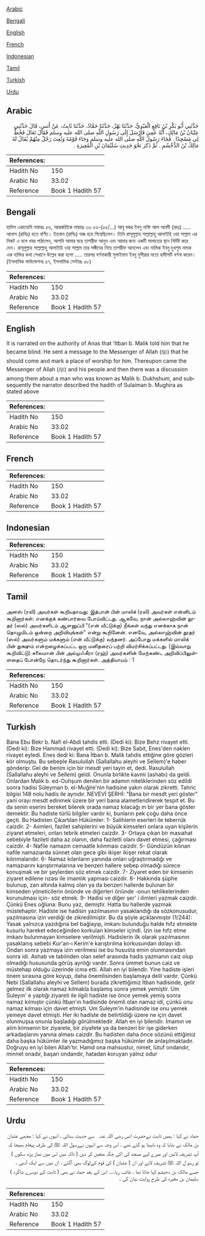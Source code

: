 [Arabic](#arabic)

[Bengali](#bengali)

[English](#english)

[French](#french)

[Indonesian](#indonesian)

[Tamil](#tamil)

[Turkish](#turkish)

[Urdu](#urdu)

## Arabic


<div dir="rtl" lang="ar" style={{fontSize:'larger',backgroundColor:'#f8f9fa',padding:20}}>
حَدَّثَنِي أَبُو بَكْرِ بْنُ نَافِعٍ الْعَبْدِيُّ، حَدَّثَنَا بَهْزٌ، حَدَّثَنَا حَمَّادٌ، حَدَّثَنَا ثَابِتٌ، عَنْ أَنَسٍ، قَالَ حَدَّثَنِي عِتْبَانُ بْنُ مَالِكٍ، أَنَّهُ عَمِيَ فَأَرْسَلَ إِلَى رَسُولِ اللَّهِ صلى الله عليه وسلم فَقَالَ تَعَالَ فَخُطَّ لِي مَسْجِدًا ‏.‏ فَجَاءَ رَسُولُ اللَّهِ صلى الله عليه وسلم وَجَاءَ قَوْمُهُ وَنُعِتَ رَجُلٌ مِنْهُمْ يُقَالُ لَهُ مَالِكُ بْنُ الدُّخْشُمِ ‏.‏ ثُمَّ ذَكَرَ نَحْوَ حَدِيثِ سُلَيْمَانَ بْنِ الْمُغِيرَةِ ‏.‏
</div>
<div style={{backgroundColor:'#f8f9fa',padding:20, marginBottom: 10}}><table> <thead> <tr> <th>References:</th> <th></th> </tr> </thead> <tbody><tr><td>Hadith No</td><td>150</td></tr><tr><td>Arabic No</td><td>33.02</td></tr><tr><td>Reference</td><td>Book 1 Hadith 57</td></tr></tbody></table></div>

## Bengali


<div dir="ltr" lang="bn" style={{fontSize:'larger',backgroundColor:'#f8f9fa',padding:20}}>
হাদিস একাডেমি নাম্বারঃ ৫৬, আন্তর্জাতিক নাম্বারঃ ৩৩ ৫৬-(৫৫/...) আবূ বকর ইবনু নাফি আল আবদী (রহঃ) ..... আনাস (রাযিঃ) হতে বর্ণিত। ইতবান (রাযিঃ) অন্ধ হয়ে গিয়েছিলেন। তিনি রাসূলুল্লাহ সাল্লাল্লাহু আলাইহি ওয়া সাল্লাম এর নিকট এ বলে খবর পাঠালেন, আপনি আমার ঘরে তাশরীফ আনুন এবং আমার জন্য একটি সালাতের স্থান নির্দিষ্ট করে দেন। রাসূলুল্লাহ সাল্লাল্লাহু আলাইহি ওয়া সাল্লাম তার সঙ্গীদের নিয়ে তাশরীফ আনলেন এবং মালিক ইবনু দুখশুম নামক এক ব্যক্তির কথা সেখানে উল্লেখ করা হলো ..... তারপর বর্ণনাকারী সুলাইমান ইবনু মুগীরার মতো হাদীসটি বর্ণনা করেন। (ইসলামিক ফাউন্ডেশনঃ ৫৭, ইসলামিক সেন্টারঃ ৫৮)
</div>
<div style={{backgroundColor:'#f8f9fa',padding:20, marginBottom: 10}}><table> <thead> <tr> <th>References:</th> <th></th> </tr> </thead> <tbody><tr><td>Hadith No</td><td>150</td></tr><tr><td>Arabic No</td><td>33.02</td></tr><tr><td>Reference</td><td>Book 1 Hadith 57</td></tr></tbody></table></div>

## English


<div dir="ltr" lang="en" style={{fontSize:'larger',backgroundColor:'#f8f9fa',padding:20}}>
It is narrated on the authority of Anas that 'Itban b. Malik told him that he became blind. He sent a message to the Messenger of Allah (ﷺ) that he should come and mark a place of worship for him. Thereupon came the Messenger of Allah (ﷺ) and his people and then there was a discussion among them about a man who was known as Malik b. Dukhshum, and subsequently the narrator described the hadith of Sulaiman b. Mughira as stated above
</div>
<div style={{backgroundColor:'#f8f9fa',padding:20, marginBottom: 10}}><table> <thead> <tr> <th>References:</th> <th></th> </tr> </thead> <tbody><tr><td>Hadith No</td><td>150</td></tr><tr><td>Arabic No</td><td>33.02</td></tr><tr><td>Reference</td><td>Book 1 Hadith 57</td></tr></tbody></table></div>

## French


<div dir="ltr" lang="fr" style={{fontSize:'larger',backgroundColor:'#f8f9fa',padding:20}}>

</div>
<div style={{backgroundColor:'#f8f9fa',padding:20, marginBottom: 10}}><table> <thead> <tr> <th>References:</th> <th></th> </tr> </thead> <tbody><tr><td>Hadith No</td><td>150</td></tr><tr><td>Arabic No</td><td>33.02</td></tr><tr><td>Reference</td><td>Book 1 Hadith 57</td></tr></tbody></table></div>

## Indonesian


<div dir="ltr" lang="id" style={{fontSize:'larger',backgroundColor:'#f8f9fa',padding:20}}>

</div>
<div style={{backgroundColor:'#f8f9fa',padding:20, marginBottom: 10}}><table> <thead> <tr> <th>References:</th> <th></th> </tr> </thead> <tbody><tr><td>Hadith No</td><td>150</td></tr><tr><td>Arabic No</td><td>33.02</td></tr><tr><td>Reference</td><td>Book 1 Hadith 57</td></tr></tbody></table></div>

## Tamil


<div dir="ltr" lang="ta" style={{fontSize:'larger',backgroundColor:'#f8f9fa',padding:20}}>
அனஸ் (ரலி) அவர்கள் கூறியதாவது: இத்பான் பின் மாலிக் (ரலி) அவர்கள் என்னிடம் கூறினார்கள்: எனக்குக் கண்பார்வை போய்விட்டது. ஆகவே, நான் அல்லாஹ்வின் தூதர் (ஸல்) அவர்களிடம் ஆளனுப்பி "(என் வீட்டுக்கு) நீங்கள் வந்து எனக்காக நான் தொழுமிடம் ஒன்றை அறிவியுங்கள்" என்று கூறினேன். எனவே, அல்லாஹ்வின் தூதர் (ஸல்) அவர்களும் மக்களும் (என் வீட்டுக்கு) வந்தனர். அப்போது மக்களில் மாலிக் பின் துக்ஷும் என்றழைக்கப்பட்ட ஒரு மனிதரைப் பற்றி விமர்சிக்கப்பட்டது. (இவ்வாறு கூறிவிட்டு) சுலைமான் பின் அல்முஃகீரா (ரஹ்) அவர்களின் மேற்கண்ட அறிவிப்பிலுள்ளதைப் போன்றே தொடர்ந்து கூறினார்கள். அத்தியாயம் : 1
</div>
<div style={{backgroundColor:'#f8f9fa',padding:20, marginBottom: 10}}><table> <thead> <tr> <th>References:</th> <th></th> </tr> </thead> <tbody><tr><td>Hadith No</td><td>150</td></tr><tr><td>Arabic No</td><td>33.02</td></tr><tr><td>Reference</td><td>Book 1 Hadith 57</td></tr></tbody></table></div>

## Turkish


<div dir="ltr" lang="tr" style={{fontSize:'larger',backgroundColor:'#f8f9fa',padding:20}}>
Bana Ebu Bekr b. Nafi el-Abdi tahdis etti. (Dedi ki): Bize Behz rivayet etti. (Dedi ki): Bize Hammad rivayet etti. (Dedi ki): Bize Sabit, Enes'den naklen rivayet eyledi. Enes dedi ki: Bana İtban b. Malik tahdis ettiğine göre gözleri kör olmuştu. Bu sebeple Rasulullah (Sallallahu aleyhi ve Sellem)'e haber gönderip: Gel de benim için bir mesdt yeri tayin et, dedi. Rasulullah (Sallallahu aleyhi ve Sellem) geldi. Onunla birlikte kavmi (ashabı) da geldi. Onlardan Malik b. ed-Ouhşum denilen bir adamın niteliklerinden söz edildi sonra hadisi Süleyman b. el-Muğire'nin hadisine yakın olarak zikretti. Tahric bilgisi 148 nolu hadis ile aynıdır. NEVEVİ ŞERHİ: "Bana bir mesdt yeri göster" yani orayı mesdt edinmek üzere bir yeri bana alametlendirerek tespit et. Bu da senin eserini bereket bilerek orada namaz kılacağı m bir yer bana göster demektir. Bu hadiste türlü bilgiler vardır ki, bunların pek çoğu daha önce geçti. Bu Hadisten Çıkartılan Hükümler: 1- Salihlerin eserleri ile teberrük caizdir. 2- Aıimleri, fazilet sahiplerini ve büyük kimseleri onlara uyan kişilerin ziyaret etmeleri, onları tebrik etmeleri caizdir. 3- Ortaya çıkan bir masıahat sebebiyle fazileti daha az olanın, daha faziletli olanı davet etmesi, çağırması caizdir. 4- Nafile namazın cemaatle kılınması caizdir. 5- Gündüzün kılınan nafile namazıarda sünnet olan gece gibi ikişer ikişer rekat olarak kılınmalarıdır. 6- Namaz kılanların yanında onları uğraştırmadığı ve namazıarını karıştırmalarına ve benzeri hallere sebep olmadığı sürece konuşmak ve bir şeylerden söz etmek caizdir. 7- Ziyaret eden bir kimsenin ziyaret edilene rızası ile imamlık yapması caizdir. 8- Hakkında şüphe bulunup, zan altında kalmış olan ya da benzeri hallerde bulunan bir kimseden yöneticilerin önünde ve diğerleri önünde -onun tehlikelerinden korunulması için- söz etmek. 9- Hadisi ve diğer şer' i ilimIeri yazmak caizdir. Çünkü Enes oğluna: Bunu yaz, demiştir. Hatta bu hallerde yazmak müstehaptır. Hadiste ise hadisin yazılmasının yasaklandığı da sözkonusudur, yazılmasına izin verdiği de zikredilmiştir. Bu da şöyle açıklanmıştır (1/244): Yasak yalnızca yazdığına bel bağlayıp, imkanı bulunduğu halde hıfz etmekte kusurlu hareket edeceğinden korkulan kimseler içindi. İzin ise hıfz etme imkanı bulunmayan kimselere verilmişti. Hadislerin ilk olarak yazılmasının yasaklanış sebebi Kur'an-ı Kerim'e karıştırılma korkusundan dolayı idi. Ondan sonra yazmaya izin verilmesi ise bu hususta emin olunmasından sonra idi. Ashab ve tabiinden olan selef arasında hadis yazmanın caiz olup olmadığı hususunda görüş ayrılığı vardır. Sonra ümmet bunun caiz ve müstehap olduğu üzerinde icma etti. Allah en iyi bilendir. Yine hadiste işleri önem sırasına göre koyup, daha önemlisinden başlamaya delil vardır. Çünkü Nebi (Sallallahu aleyhi ve Sellem) burada zikrettiğimiz İtban hadisinde, gelir gelmez ilk olarak namaz kılmakla başlamış sonra yemek yemiştir. Um Suleym' e yaptığı ziyareti ile ilgili hadiste ise önce yemek yemiş sonra namaz kılmıştır çünkü İtban'ın hadisinde önemli olan namaz idi, çünkü onu namaz kılması için davet etmişti. Um Suleym'in hadisinde ise onu yemek yemeye davet etmişti. Her iki hadiste de belirtildiği üzere ne için davet olunmuşsa onunla başladığı görülmektedir. Allah en iyi bilendir. İmamın ve alim kimsenin bir ziyarete, bir ziyafete ya da benzeri bir işe giderken arkadaşlarını yanına alması caizdir. Bu hadisten daha önce sözünü ettiğimiz daha başka hükümler ile yazmadığımız başka hükümler de anlaşılmaktadır. Doğruyu en iyi bilen Allah'tır. Hamd ona mahsustur, nimet, lütuf ondandır, minnet onadır, başarı ondandır, hatadan koruyan yalnız odur
</div>
<div style={{backgroundColor:'#f8f9fa',padding:20, marginBottom: 10}}><table> <thead> <tr> <th>References:</th> <th></th> </tr> </thead> <tbody><tr><td>Hadith No</td><td>150</td></tr><tr><td>Arabic No</td><td>33.02</td></tr><tr><td>Reference</td><td>Book 1 Hadith 57</td></tr></tbody></table></div>

## Urdu


<div dir="rtl" lang="ur" style={{fontSize:'larger',backgroundColor:'#f8f9fa',padding:20}}>
حماد نے کہا : ہمیں ثابت نےحضرت انس ‌رضی ‌اللہ ‌عنہ ‌ ‌ سے حدیث سنائی ، انہوں نے کہا : مجھے عتبان بن مالک نے بتایا کہ وہ نابینا ہو گئے تھے ، اس وجہ سے انہوں نےرسول اللہ ﷺ کی طرف پیغام بھیجا کہ آپ تشریف لائیں اور میرے لیے مسجد کی اکی جگہ متعین کر دیں ( تاکہ میں اس میں نماز پڑھ سکوں ) تو رسو ل اللہ ﷺ تشریف لائے اور ان ( عتبان ) کی قوم کےلوگ بھی آگئے ، ان میں سے ایک آدمی ، جسے مالک بن دخیشم کہا جاتا تھا ، غائب رہا.... اس کے بعد حماد نے بھی ( ثابت کے دوسرے شاگرد ) سلیمان بن مغیرہ کی طرح روایت بیان کی ۔
</div>
<div style={{backgroundColor:'#f8f9fa',padding:20, marginBottom: 10}}><table> <thead> <tr> <th>References:</th> <th></th> </tr> </thead> <tbody><tr><td>Hadith No</td><td>150</td></tr><tr><td>Arabic No</td><td>33.02</td></tr><tr><td>Reference</td><td>Book 1 Hadith 57</td></tr></tbody></table></div>